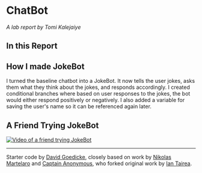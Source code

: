 # ChatBot

*A lab report by Tomi Kalejaiye*

## In this Report

## How I made JokeBot

I turned the baseline chatbot into a JokeBot. It now tells the user jokes, asks them what they think about the jokes, and responds accordingly. I created conditional branches where based on user responses to the jokes, the bot would either respond positively or negatively. I also added a variable for saving the user's name so it can be referenced again later. 

## A Friend Trying JokeBot

[![Video of a friend trying JokeBot](https://imgur.com/jP7gmGz.jpg)](https://photos.app.goo.gl/VNXtSHFzkjLne2gP6)

---
Starter code by [David Goedicke](mailto:da.goedicke@gmail.com), closely based on work by [Nikolas Martelaro](mailto:nmartelaro@gmail.com) and [Captain Anonymous](https://codepen.io/anon/pen/PEVYXz), who forked original work by [Ian Tairea](https://codepen.io/mrtairea/pen/yJapwv).
